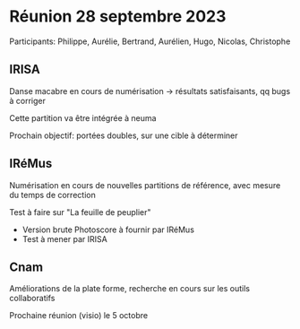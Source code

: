 # Réunion 28 septembre 2023

Participants: Philippe, Aurélie, Bertrand, Aurélien, Hugo, Nicolas, Christophe

## IRISA

Danse macabre en cours de numérisation -> résultats satisfaisants, qq bugs 
à corriger

Cette partition va être intégrée à neuma

Prochain objectif: portées doubles, sur une cible à déterminer 

## IRéMus

Numérisation en cours de nouvelles partitions de référence,
avec mesure du temps de correction

Test à faire sur "La feuille de peuplier"
  - Version brute Photoscore à fournir par IRéMus
  - Test à mener par IRISA

## Cnam

Améliorations de la plate forme, recherche en cours sur les outils collaboratifs

Prochaine réunion (visio) le 5 octobre
